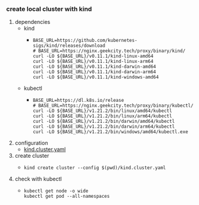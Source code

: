 ### create local cluster with kind

1. dependencies
    * kind
        + ```shell
          BASE_URL=https://github.com/kubernetes-sigs/kind/releases/download
          # BASE_URL=https://nginx.geekcity.tech/proxy/binary/kind/
          curl -LO ${BASE_URL}/v0.11.1/kind-linux-amd64
          curl -LO ${BASE_URL}/v0.11.1/kind-linux-arm64
          curl -LO ${BASE_URL}/v0.11.1/kind-darwin-amd64
          curl -LO ${BASE_URL}/v0.11.1/kind-darwin-arm64
          curl -LO ${BASE_URL}/v0.11.1/kind-windows-amd64
          ```
    * kubectl
        + ```shell
          BASE_URL=https://dl.k8s.io/release
          # BASE_URL=https://nginx.geekcity.tech/proxy/binary/kubectl/
          curl -LO ${BASE_URL}/v1.21.2/bin/linux/amd64/kubectl
          curl -LO ${BASE_URL}/v1.21.2/bin/linux/arm64/kubectl
          curl -LO ${BASE_URL}/v1.21.2/bin/darwin/amd64/kubectl
          curl -LO ${BASE_URL}/v1.21.2/bin/darwin/arm64/kubectl
          curl -LO ${BASE_URL}/v1.21.2/bin/windows/amd64/kubectl.exe
          ```
2. configuration
    * [kind.cluster.yaml](resources/kind.cluster.yaml.md)
3. create cluster
    * ```shell
      kind create cluster --config $(pwd)/kind.cluster.yaml
      ```
4. check with kubectl
    * ```shell
      kubectl get node -o wide
      kubectl get pod --all-namespaces
      ```
